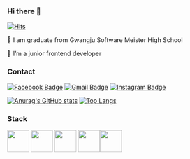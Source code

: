 ### Hi there 👋

[![Hits](https://hits.seeyoufarm.com/api/count/incr/badge.svg?url=https%3A%2F%2Fgithub.com%2Fchaewoong0407&count_bg=%2361D10C&title_bg=%23555555&icon=t-mobile.svg&icon_color=%23E7E7E7&title=hits&edge_flat=false)](https://hits.seeyoufarm.com)

🏫   I am graduate from Gwangju Software Meister High School

🌱 I’m a junior frontend developer

### Contact
[![Facebook Badge](https://img.shields.io/badge/facebook-1877f2?style=flat-square&logo=facebook&logoColor=white&link=https://www.facebook.com/profile.php?id=100005911024804)](https://www.facebook.com/profile.php?id=100005911024804) [![Gmail Badge](https://img.shields.io/badge/Gmail-d14836?style=flat-square&logo=Gmail&logoColor=white&link=mailto:an3125211237@gmail.com)](mailto:an3125211237@gmail.com) [![Instagram Badge](https://img.shields.io/badge/-Instagram-dd2a7b?style=flat-square&logo=instagram&logoColor=white&link=https://www.instagram.com/an_._._cw/)](https://www.instagram.com/an_._._cw/)

[![Anurag's GitHub stats](https://github-readme-stats.vercel.app/api?username=chaewoong0407)](https://github.com/chaewoong0407/github-readme-stats) [![Top Langs](https://github-readme-stats.vercel.app/api/top-langs/?username=chaewoong0407&layout=compact)](https://github.com/chaewoong0407/github-readme-stats)

### Stack

<img src="https://user-images.githubusercontent.com/48791625/106039980-29e8ca80-611d-11eb-8075-c7cd16c1405e.png" width="50px" height="50px"/> <img src="https://user-images.githubusercontent.com/48791625/106041392-13437300-611f-11eb-9af0-d50a6eb02dfc.png" width="50px" height="50px"/> <img src="https://user-images.githubusercontent.com/48791625/106041489-34a45f00-611f-11eb-8823-bf5393b8f86d.png" width="50px" height="50px"/> <img src="https://user-images.githubusercontent.com/48791625/106041532-41c14e00-611f-11eb-86cd-5563fc2b7443.png" width="50px" height="50px"/><img src="https://image.toast.com/aaaabcy/post/1592924159401next3.png" width="50px" height="50px"/>
